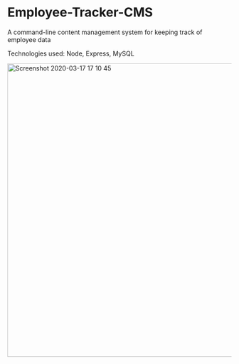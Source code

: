 # Employee-Tracker-CMS

A command-line content management system for keeping track of employee data

Technologies used: Node, Express, MySQL

<img width="659" alt="Screenshot 2020-03-17 17 10 45" src="https://user-images.githubusercontent.com/52295078/76912770-4a47c780-6872-11ea-93ff-72604904ec37.png">

